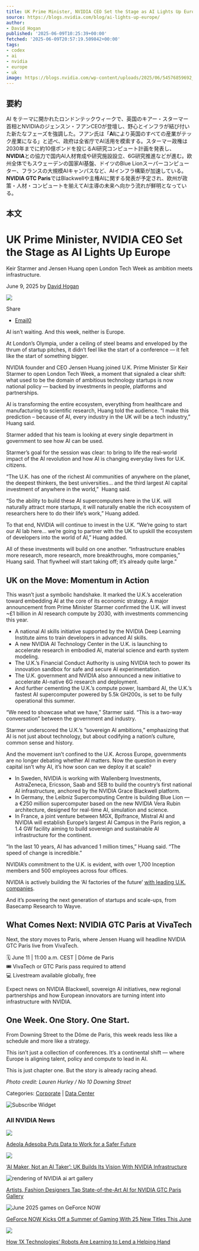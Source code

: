 ```yaml
---
title: UK Prime Minister, NVIDIA CEO Set the Stage as AI Lights Up Europe
source: https://blogs.nvidia.com/blog/ai-lights-up-europe/
author:
- David Hogan
published: '2025-06-09T10:25:39+00:00'
fetched: '2025-06-09T20:57:19.509842+00:00'
tags:
- codex
- ai
- nvidia
- europe
- uk
image: https://blogs.nvidia.com/wp-content/uploads/2025/06/54576859692_d55264ac4b_o-scaled.jpeg
---
```


## 要約

AI をテーマに開かれたロンドンテックウィークで、英国のキアー・スターマー首相とNVIDIAのジェンスン・フアンCEOが登壇し、野心とインフラが結び付いた新たなフェーズを強調した。フアン氏は「**AI**により英国のすべての産業がテック産業になる」と述べ、政府は全省庁でAI活用を模索する。スターマー政権は2030年までに約10億ポンドを投じるAI研究コンピュート計画を発表し、**NVIDIA**との協力で国内AI人材育成や研究施設設立、6G研究推進などが進む。欧州全体でもスウェーデンの国家AI基盤、ドイツのBlue Lionスーパーコンピューター、フランスの大規模AIキャンパスなど、AIインフラ構築が加速している。**NVIDIA GTC Paris**ではBlackwellや主権AIに関する発表が予定され、欧州が政策・人材・コンピュートを揃えてAI主導の未来へ向かう流れが鮮明となっている。

## 本文

# UK Prime Minister, NVIDIA CEO Set the Stage as AI Lights Up Europe

Keir Starmer and Jensen Huang open London Tech Week as ambition meets infrastructure.

June 9, 2025 by [David Hogan](https://blogs.nvidia.com/blog/author/davidhogan/ "View all posts by David Hogan")

![](https://blogs.nvidia.com/wp-content/uploads/2025/06/54576859692_d55264ac4b_o-1280x674.jpeg)

Share

- [Email0](#ea-share-count-email)

AI isn’t waiting. And this week, neither is Europe.

At London’s Olympia, under a ceiling of steel beams and enveloped by the thrum of startup pitches, it didn’t feel like the start of a conference — it felt like the start of something bigger.

NVIDIA founder and CEO Jensen Huang joined U.K. Prime Minister Sir Keir Starmer to open London Tech Week, a moment that signaled a clear shift: what used to be the domain of ambitious technology startups is now national policy — backed by investments in people, platforms and partnerships.

AI is transforming the entire ecosystem, everything from healthcare and manufacturing to scientific research, Huang told the audience. “I make this prediction – because of AI, every industry in the UK will be a tech industry,” Huang said.

Starmer added that his team is looking at every single department in government to see how AI can be used.

Starmer’s goal for the session was clear: to bring to life the real-world impact of the AI revolution and how AI is changing everyday lives for U.K. citizens.

“The U.K. has one of the richest AI communities of anywhere on the planet, the deepest thinkers, the best universities… and the third largest AI capital investment of anywhere in the world,”  Huang said.

“So the ability to build these AI supercomputers here in the U.K. will naturally attract more startups, it will naturally enable the rich ecosystem of researchers here to do their life’s work,” Huang added.

To that end, NVIDIA will continue to invest in the U.K. “We’re going to start our AI lab here… we’re going to partner with the UK to upskill the ecosystem of developers into the world of AI,” Huang added.

All of these investments will build on one another. “Infrastructure enables more research, more research, more breakthroughs, more companies,” Huang said. That flywheel will start taking off; it’s already quite large.”

## UK on the Move: Momentum in Action

This wasn’t just a symbolic handshake. It marked the U.K.’s acceleration toward embedding AI at the core of its economic strategy. A major announcement from Prime Minister Starmer confirmed the U.K. will invest ~£1 billion in AI research compute by 2030, with investments commencing this year.

- A national AI skills initiative supported by the NVIDIA Deep Learning Institute aims to train developers in advanced AI skills.
- A new NVIDIA AI Technology Center in the U.K. is launching to accelerate research in embodied AI, material science and earth system modeling.
- The U.K.’s Financial Conduct Authority is using NVIDIA tech to power its innovation sandbox for safe and secure AI experimentation.
- The U.K. government and NVIDIA also announced a new initiative to accelerate AI-native 6G research and deployment.
- And further cementing the U.K.’s compute power, Isambard AI, the U.K.’s fastest AI supercomputer powered by 5.5k GH200s, is set to be fully operational this summer.

“We need to showcase what we have,” Starmer said. “This is a two-way conversation” between the government and industry.

Starmer underscored the U.K.’s “sovereign AI ambitions,” emphasizing that AI is not just about technology, but about codifying a nation’s culture, common sense and history.

And the movement isn’t confined to the U.K. Across Europe, governments are no longer debating whether AI matters. Now the question in every capital isn’t why AI, it’s how soon can we deploy it at scale?

- In Sweden, NVIDIA is working with Wallenberg Investments, AstraZeneca, Ericsson, Saab and SEB to build the country’s first national AI infrastructure, anchored by the NVIDIA Grace Blackwell platform.
- In Germany, the Leibniz Supercomputing Centre is building Blue Lion — a €250 million supercomputer based on the new NVIDIA Vera Rubin architecture, designed for real-time AI, simulation and science.
- In France, a joint venture between MGX, Bpifrance, Mistral AI and NVIDIA will establish Europe’s largest AI Campus in the Paris region, a 1.4 GW facility aiming to build sovereign and sustainable AI infrastructure for the continent.

“In the last 10 years, AI has advanced 1 million times,” Huang said. “The speed of change is incredible.”

NVIDIA’s commitment to the U.K. is evident, with over 1,700 Inception members and 500 employees across four offices.

NVIDIA is actively building the ‘AI factories of the future’ [with leading U.K. companies](https://blogs.nvidia.com/blog/uk-ai-vision/).

And it’s powering the next generation of startups and scale-ups, from Basecamp Research to Wayve.

## What Comes Next: NVIDIA GTC Paris at VivaTech

Next, the story moves to Paris, where Jensen Huang will headline NVIDIA GTC Paris live from VivaTech.

🗓️ June 11 | 11:00 a.m. CEST | Dôme de Paris  
🎟️ VivaTech or GTC Paris pass required to attend  
💻 Livestream available globally, free

Expect news on NVIDIA Blackwell, sovereign AI initiatives, new regional partnerships and how European innovators are turning intent into infrastructure with NVIDIA.

## One Week. One Story. One Start.

From Downing Street to the Dôme de Paris, this week reads less like a schedule and more like a strategy.

This isn’t just a collection of conferences. It’s a continental shift — where Europe is aligning talent, policy and compute to lead in AI.

This is just chapter one. But the story is already racing ahead.

_Photo credit: Lauren Hurley / No 10 Downing Street_

Categories: [Corporate](https://blogs.nvidia.com/blog/category/corporate/) | [Data Center](https://blogs.nvidia.com/blog/category/enterprise/)

![Subscribe Widget](https://blogs.nvidia.com/gtc25-web-drmk-nv-blog-date-406x350-1/)

### All NVIDIA News

![](https://blogs.nvidia.com/wp-content/uploads/2025/06/Adeola-1-Featured-Photo-Blog-Size-960x510.jpg)

[Adeola Adesoba Puts Data to Work for a Safer Future](https://blogs.nvidia.com/blog/nvidia-life-adeola-adesoba/)

![](https://blogs.nvidia.com/wp-content/uploads/2025/06/eyJ3IjoyMDQ4LCJoIjoyMDQ4LCJzY29wZSI6ImFwcCJ9-960x540.webp)

[‘AI Maker, Not an AI Taker’: UK Builds Its Vision With NVIDIA Infrastructure](https://blogs.nvidia.com/blog/uk-ai-vision/)

![rendering of NVIDIA ai art gallery](https://blogs.nvidia.com/wp-content/uploads/2025/06/auditoire-render-ai-gallery-may-28-2-960x540.jpg)

[Artists, Fashion Designers Tap State-of-the-Art AI for NVIDIA GTC Paris Gallery](https://blogs.nvidia.com/blog/ai-art-gtc-paris-2025/)

![June 2025 games on GeForce NOW](https://blogs.nvidia.com/wp-content/uploads/2025/06/gfn-thursday-6-5-nv-blog-1280x680-logo-960x510.jpg)

[GeForce NOW Kicks Off a Summer of Gaming With 25 New Titles This June](https://blogs.nvidia.com/blog/geforce-now-thursday-june-2025-games/)

![](https://blogs.nvidia.com/wp-content/uploads/2025/06/1X_Still_A-960x540.png)

[How 1X Technologies’ Robots Are Learning to Lend a Helping Hand](https://blogs.nvidia.com/blog/1x-technologies-humanoids/)
